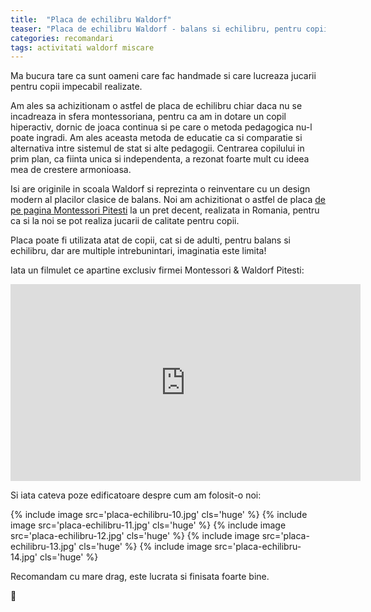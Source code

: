 ```yaml
---
title:  "Placa de echilibru Waldorf"
teaser: "Placa de echilibru Waldorf - balans si echilibru, pentru copii si adulti"
categories: recomandari
tags: activitati waldorf miscare
---
```

Ma bucura tare ca sunt oameni care fac handmade si care lucreaza jucarii pentru copii impecabil realizate.

Am ales sa achizitionam o astfel de placa de echilibru chiar daca nu se incadreaza in sfera montessoriana, pentru ca am in dotare un copil hiperactiv, dornic de joaca continua si pe care o metoda pedagogica nu-l poate ingradi.
Am ales aceasta metoda de educatie ca si comparatie si alternativa intre sistemul de stat si alte pedagogii. Centrarea copilului in prim plan, ca fiinta unica si independenta, a rezonat foarte mult cu ideea mea de crestere armonioasa.

Isi are originile in scoala Waldorf si reprezinta o reinventare cu un design modern al placilor clasice de balans.
Noi am achizitionat o astfel de placa [de pe pagina Montessori Pitesti](https://www.facebook.com/montessoripitesti) la un pret decent, realizata in Romania, pentru ca si la noi se pot realiza jucarii de calitate pentru copii.

Placa poate fi utilizata atat de copii, cat si de adulti, pentru balans si echilibru, dar are multiple intrebunintari, imaginatia este limita!

Iata un filmulet ce apartine exclusiv firmei Montessori & Waldorf Pitesti:

<iframe width="560" height="315" src="https://www.youtube.com/embed/PDte2ygDrq0" frameborder="0" allowfullscreen></iframe>

Si iata cateva poze edificatoare despre cum am folosit-o noi:

{% include image src='placa-echilibru-10.jpg' cls='huge' %}
{% include image src='placa-echilibru-11.jpg' cls='huge' %}
{% include image src='placa-echilibru-12.jpg' cls='huge' %}
{% include image src='placa-echilibru-13.jpg' cls='huge' %}
{% include image src='placa-echilibru-14.jpg' cls='huge' %}

Recomandam cu mare drag, este lucrata si finisata foarte bine.

:sunflower:
